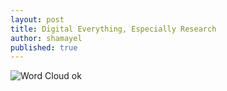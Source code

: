 ```yaml
---
layout: post
title: Digital Everything, Especially Research
author: shamayel
published: true
---
```


![Word Cloud](http://imgur.com/T6m43Gl.png)
ok
